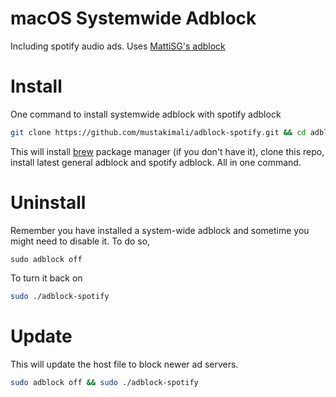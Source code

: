 # macOS Systemwide Adblock
Including spotify audio ads. Uses [MattiSG's adblock](https://github.com/MattiSG/adblock)

# Install

One command to install systemwide adblock with spotify adblock
   ```bash
   git clone https://github.com/mustakimali/adblock-spotify.git && cd adblock-spotify && sudo chmod 700 adblock-spotify && sudo ./adblock-spotify
   ```
   This will install [brew](https://brew.sh/) package manager (if you don't have it), clone this repo, install latest general adblock and spotify adblock. All in one command.
# Uninstall

Remember you have installed a system-wide adblock and sometime you might need to disable it. To do so,
```
sudo adblock off
```
To turn it back on
```bash
sudo ./adblock-spotify
```

# Update
This will update the host file to block newer ad servers.
```bash
sudo adblock off && sudo ./adblock-spotify
```